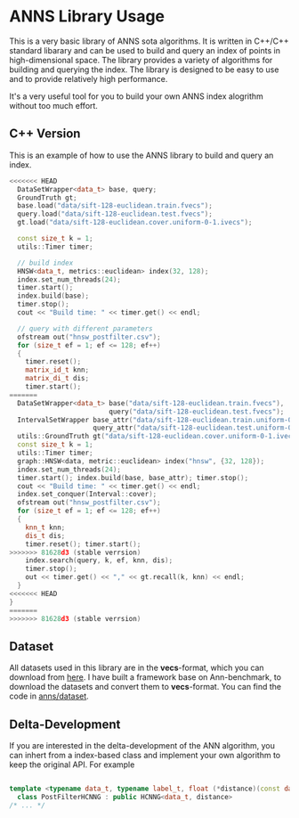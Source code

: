 # ANNS Library Usage

This is a very basic library of ANNS sota algorithms. It is written in C++/C++ standard libarary and can be used to build and query an index of points in high-dimensional space. The library provides a variety of algorithms for building and querying the index. The library is designed to be easy to use and to provide relatively high performance.

It's a very useful tool for you to build your own ANNS index alogrithm without too much effort.

## C++ Version

This is an example of how to use the ANNS library to build and query an index.

```c++
<<<<<<< HEAD
  DataSetWrapper<data_t> base, query;
  GroundTruth gt;
  base.load("data/sift-128-euclidean.train.fvecs");
  query.load("data/sift-128-euclidean.test.fvecs");
  gt.load("data/sift-128-euclidean.cover.uniform-0-1.ivecs");

  const size_t k = 1;
  utils::Timer timer;

  // build index
  HNSW<data_t, metrics::euclidean> index(32, 128);
  index.set_num_threads(24); 
  timer.start();
  index.build(base);
  timer.stop();
  cout << "Build time: " << timer.get() << endl;

  // query with different parameters
  ofstream out("hnsw_postfilter.csv");
  for (size_t ef = 1; ef <= 128; ef++)
  {
    timer.reset();
    matrix_id_t knn;
    matrix_di_t dis;
    timer.start();
=======
  DataSetWrapper<data_t> base("data/sift-128-euclidean.train.fvecs"), 
                         query("data/sift-128-euclidean.test.fvecs");
  IntervalSetWrapper base_attr("data/sift-128-euclidean.train.uniform-0-1.fvecs"), 
                     query_attr("data/sift-128-euclidean.test.uniform-0-1.fvecs");
  utils::GroundTruth gt("data/sift-128-euclidean.cover.uniform-0-1.ivecs");
  const size_t k = 1;
  utils::Timer timer;
  graph::HNSW<data, metric::euclidean> index("hnsw", {32, 128});
  index.set_num_threads(24); 
  timer.start(); index.build(base, base_attr); timer.stop();
  cout << "Build time: " << timer.get() << endl;
  index.set_conquer(Interval::cover);
  ofstream out("hnsw_postfilter.csv");
  for (size_t ef = 1; ef <= 128; ef++)
  {
    knn_t knn;
    dis_t dis;
    timer.reset(); timer.start();
>>>>>>> 81628d3 (stable verrsion)
    index.search(query, k, ef, knn, dis);
    timer.stop();
    out << timer.get() << "," << gt.recall(k, knn) << endl;
  }
<<<<<<< HEAD
}
=======
>>>>>>> 81628d3 (stable verrsion)
```

## Dataset 

All datasets used in this library are in the **vecs**-format, which you can download from [here](https://github.com/erikbern/ann-benchmarks.git). I have built a framework base on Ann-benchmark, to download the datasets and convert them to **vecs**-format. You can find the code in [anns/dataset](https://github.com/ann-parallel/anns/tree/main/dataset).

## Delta-Development

If you are interested in the delta-development of the ANN algorithm, you can inhert from a index-based class and implement your own algorithm to keep the original API. For example

```c++

template <typename data_t, typename label_t, float (*distance)(const data_t *, const data_t *, size_t)>
  class PostFilterHCNNG : public HCNNG<data_t, distance>
/* ... */
```
